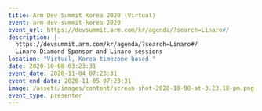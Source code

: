 ```yaml
---
title: Arm Dev Summit Korea 2020 (Virtual)
event: arm-dev-summit-korea-2020
event_url: https://devsummit.arm.com/kr/agenda/?search=Linaro#/
description: |-
  https://devsummit.arm.com/kr/agenda/?search=Linaro#/
  Linaro Diamond Sponsor and Linaro sessions 
location: "Virtual, Korea timezone based "
date: 2020-10-08 03:23:31
event_date: 2020-11-04 07:23:31
event_end_date: 2020-11-05 07:23:31
image: /assets/images/content/screen-shot-2020-10-08-at-3.23.18-pm.png
event_type: presenter
---
```

